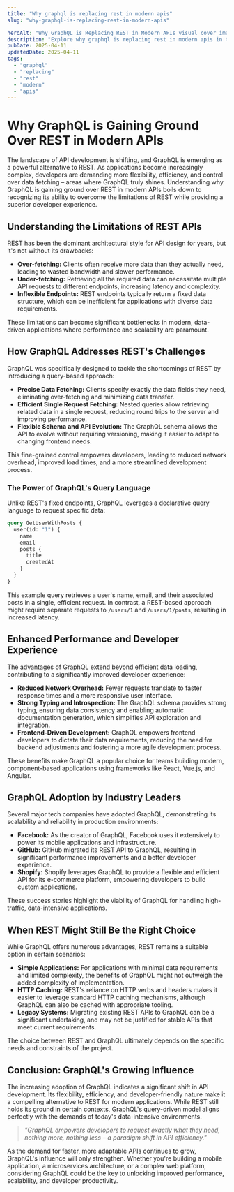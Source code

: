 ```yaml
---
title: "Why graphql is replacing rest in modern apis"
slug: "why-graphql-is-replacing-rest-in-modern-apis"

heroAlt: "Why GraphQL is Replacing REST in Modern APIs visual cover image"
description: "Explore why graphql is replacing rest in modern apis in this detailed guide, offering insights, strategies, and practical tips to enhance your understanding and application of the topic."
pubDate: 2025-04-11
updatedDate: 2025-04-11
tags:
  - "graphql"
  - "replacing"
  - "rest"
  - "modern"
  - "apis"
---
```


# Why GraphQL is Gaining Ground Over REST in Modern APIs

The landscape of API development is shifting, and GraphQL is emerging as a powerful alternative to REST. As applications become increasingly complex, developers are demanding more flexibility, efficiency, and control over data fetching – areas where GraphQL truly shines. Understanding why GraphQL is gaining ground over REST in modern APIs boils down to recognizing its ability to overcome the limitations of REST while providing a superior developer experience.

## Understanding the Limitations of REST APIs

REST has been the dominant architectural style for API design for years, but it's not without its drawbacks:

- **Over-fetching:** Clients often receive more data than they actually need, leading to wasted bandwidth and slower performance.
- **Under-fetching:** Retrieving all the required data can necessitate multiple API requests to different endpoints, increasing latency and complexity.
- **Inflexible Endpoints:** REST endpoints typically return a fixed data structure, which can be inefficient for applications with diverse data requirements.

These limitations can become significant bottlenecks in modern, data-driven applications where performance and scalability are paramount.

## How GraphQL Addresses REST's Challenges

GraphQL was specifically designed to tackle the shortcomings of REST by introducing a query-based approach:

- **Precise Data Fetching:** Clients specify exactly the data fields they need, eliminating over-fetching and minimizing data transfer.
- **Efficient Single Request Fetching:** Nested queries allow retrieving related data in a single request, reducing round trips to the server and improving performance.
- **Flexible Schema and API Evolution:** The GraphQL schema allows the API to evolve without requiring versioning, making it easier to adapt to changing frontend needs.

This fine-grained control empowers developers, leading to reduced network overhead, improved load times, and a more streamlined development process.

### The Power of GraphQL's Query Language

Unlike REST's fixed endpoints, GraphQL leverages a declarative query language to request specific data:

```graphql
query GetUserWithPosts {
  user(id: "1") {
    name
    email
    posts {
      title
      createdAt
    }
  }
}
```

This example query retrieves a user's name, email, and their associated posts in a single, efficient request. In contrast, a REST-based approach might require separate requests to `/users/1` and `/users/1/posts`, resulting in increased latency.

## Enhanced Performance and Developer Experience

The advantages of GraphQL extend beyond efficient data loading, contributing to a significantly improved developer experience:

- **Reduced Network Overhead:** Fewer requests translate to faster response times and a more responsive user interface.
- **Strong Typing and Introspection:** The GraphQL schema provides strong typing, ensuring data consistency and enabling automatic documentation generation, which simplifies API exploration and integration.
- **Frontend-Driven Development:** GraphQL empowers frontend developers to dictate their data requirements, reducing the need for backend adjustments and fostering a more agile development process.

These benefits make GraphQL a popular choice for teams building modern, component-based applications using frameworks like React, Vue.js, and Angular.

## GraphQL Adoption by Industry Leaders

Several major tech companies have adopted GraphQL, demonstrating its scalability and reliability in production environments:

- **Facebook:** As the creator of GraphQL, Facebook uses it extensively to power its mobile applications and infrastructure.
- **GitHub:** GitHub migrated its REST API to GraphQL, resulting in significant performance improvements and a better developer experience.
- **Shopify:** Shopify leverages GraphQL to provide a flexible and efficient API for its e-commerce platform, empowering developers to build custom applications.

These success stories highlight the viability of GraphQL for handling high-traffic, data-intensive applications.

## When REST Might Still Be the Right Choice

While GraphQL offers numerous advantages, REST remains a suitable option in certain scenarios:

- **Simple Applications:** For applications with minimal data requirements and limited complexity, the benefits of GraphQL might not outweigh the added complexity of implementation.
- **HTTP Caching:** REST's reliance on HTTP verbs and headers makes it easier to leverage standard HTTP caching mechanisms, although GraphQL can also be cached with appropriate tooling.
- **Legacy Systems:** Migrating existing REST APIs to GraphQL can be a significant undertaking, and may not be justified for stable APIs that meet current requirements.

The choice between REST and GraphQL ultimately depends on the specific needs and constraints of the project.

## Conclusion: GraphQL's Growing Influence

The increasing adoption of GraphQL indicates a significant shift in API development. Its flexibility, efficiency, and developer-friendly nature make it a compelling alternative to REST for modern applications. While REST still holds its ground in certain contexts, GraphQL's query-driven model aligns perfectly with the demands of today's data-intensive environments.

> _"GraphQL empowers developers to request exactly what they need, nothing more, nothing less – a paradigm shift in API efficiency."_

As the demand for faster, more adaptable APIs continues to grow, GraphQL's influence will only strengthen. Whether you're building a mobile application, a microservices architecture, or a complex web platform, considering GraphQL could be the key to unlocking improved performance, scalability, and developer productivity.
